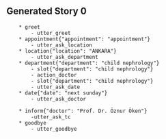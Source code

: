## Generated Story 0
        * greet
            - utter_greet
        * appointment{"appointment": "appointment"}
            - utter_ask_location
        * location{"location": "ANKARA"}
            - utter_ask_department
        * department{"department": "child nephrology"}
            - slot{"department": "child nephrology"}
            - action_doctor
            - slot{"department": "child nephrology"}
            - utter_ask_date
        * date{"date": "next sunday"}
            - utter_ask_doctor

        * inform{"doctor": "Prof. Dr. Öznur Öken"}
            -utter_ask_tc
        * goodbye
            - utter_goodbye
